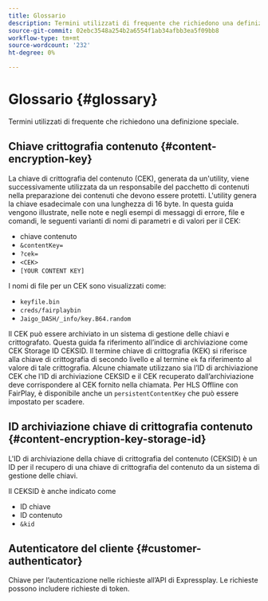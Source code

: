 ```yaml
---
title: Glossario
description: Termini utilizzati di frequente che richiedono una definizione speciale.
source-git-commit: 02ebc3548a254b2a6554f1ab34afbb3ea5f09bb8
workflow-type: tm+mt
source-wordcount: '232'
ht-degree: 0%

---
```


# Glossario {#glossary}

Termini utilizzati di frequente che richiedono una definizione speciale.

## Chiave crittografia contenuto {#content-encryption-key}

La chiave di crittografia del contenuto (CEK), generata da un&#39;utility, viene successivamente utilizzata da un responsabile del pacchetto di contenuti nella preparazione dei contenuti che devono essere protetti.
L&#39;utility genera la chiave esadecimale con una lunghezza di 16 byte.
In questa guida vengono illustrate, nelle note e negli esempi di messaggi di errore, file e comandi, le seguenti varianti di nomi di parametri e di valori per il CEK:

* chiave contenuto
* `&contentKey=`
* `?cek=`
* `<CEK>`
* `[YOUR CONTENT KEY]`

I nomi di file per un CEK sono visualizzati come:

* `keyfile.bin`
* `creds/fairplaybin`
* `Jaigo_DASH/_info/key.B64.random`

Il CEK può essere archiviato in un sistema di gestione delle chiavi e crittografato. Questa guida fa riferimento all’indice di archiviazione come CEK Storage ID CEKSID. Il termine chiave di crittografia (KEK) si riferisce alla chiave di crittografia di secondo livello e al termine `ek` fa riferimento al valore di tale crittografia.
Alcune chiamate utilizzano sia l’ID di archiviazione CEK che l’ID di archiviazione CEKSID e il CEK recuperato dall’archiviazione deve corrispondere al CEK fornito nella chiamata.
Per HLS Offline con FairPlay, è disponibile anche un `persistentContentKey` che può essere impostato per scadere.

## ID archiviazione chiave di crittografia contenuto {#content-encryption-key-storage-id}

L&#39;ID di archiviazione della chiave di crittografia del contenuto (CEKSID) è un ID per il recupero di una chiave di crittografia del contenuto da un sistema di gestione delle chiavi.

Il CEKSID è anche indicato come
* ID chiave
* ID contenuto
* `&kid`

## Autenticatore del cliente {#customer-authenticator}

Chiave per l’autenticazione nelle richieste all’API di Expressplay. Le richieste possono includere richieste di token.
